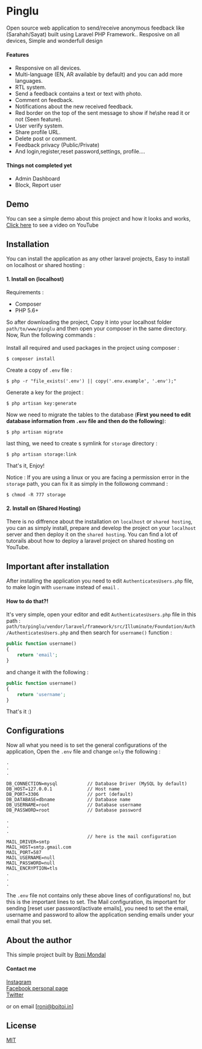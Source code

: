 # Pinglu
Open source web application to send/receive anonymous feedback like (Sarahah/Sayat) built using Laravel PHP Framework.. Resposive on all devices, Simple and wonderfull design

#### Features
* Responsive on all devices.
* Multi-language (EN, AR available by default) and you can add more languages.
* RTL system.
* Send a feedback contains a text or text with photo.
* Comment on feedback.
* Notifications about the new received feedback.
* Red border on the top of the sent message to show if he\she read it or not (Seen feature).
* User verify system.
* Share profile URL.
* Delete post or comment.
* Feedback privacy (Public/Private)
* And login,register,reset password,settings, profile.... 

#### Things not completed yet
* Admin Dashboard
* Block, Report user

## Demo
You can see a simple demo about this project and how it looks and works, <a href="https://www.youtube.com/watch?v=VzWNTynEtZ8">Click here</a> to see a video on YouTube

## Installation
You can install the application as any other laravel projects, Easy to install on localhost or shared hosting :

#### 1. Install on (localhost)
Requirements :
* Composer
* PHP 5.6+

So after downloading the project, Copy it into your localhost folder `path/to/www/pinglu` and then open your composer in the same directory.
Now, Run the following commands :
<br><br>
Install all required and used packages in the project using composer :
```
$ composer install
```
Create a copy of `.env` file :
```
$ php -r "file_exists('.env') || copy('.env.example', '.env');"
```
Generate a key for the project :
```
$ php artisan key:generate
```
Now we need to migrate the tables to the database (<b>First you need to edit database information from `.env` file and then do the following</b>):
```
$ php artisan migrate
```
last thing, we need to create s symlink for `storage` directory :
```
$ php artisan storage:link
```
That's it, Enjoy!

Notice : If you are using a linux or you are facing a permission error in the `storage` path, you can fix it as simply in the followong command :
```
$ chmod -R 777 storage
```

#### 2. Install on (Shared Hosting)
There is no diffrence about the installation on `localhost` or `shared hosting`, you can as simply install, prepare and develop the project on your `localhost` server and then deploy it on the `shared hosting`.
You can find a lot of tutorails about how to deploy a laravel project on shared hosting on YouTube.

## Important after installation
After installing the application you need to edit `AuthenticatesUsers.php` file, to make login with `username` instead of `email` .
#### How to do that?!
It's very simple, open your editor and edit `AuthenticatesUsers.php` file in this path :
`path/to/pinglu/vendor/laravel/framework/src/Illuminate/Foundation/Auth/AuthenticatesUsers.php`
and then search for `username()` function :
``` php
public function username()
{
    return 'email';
}
```
and change it with the following :
``` php
public function username()
{
    return 'username';
}
```
That's it :)

## Configurations
Now all what you need is to set the general configurations of the application, Open the `.env` file and change `only` the following :
```
.
.
.

DB_CONNECTION=mysql           // Database Driver (MySQL by default)
DB_HOST=127.0.0.1             // Host name
DB_PORT=3306                  // port (default)
DB_DATABASE=dbname            // Database name
DB_USERNAME=root              // Database username
DB_PASSWORD=root              // Database password

.
.
.
                              // here is the mail configuration
MAIL_DRIVER=smtp
MAIL_HOST=smtp.gmail.com
MAIL_PORT=587
MAIL_USERNAME=null
MAIL_PASSWORD=null
MAIL_ENCRYPTION=tls
.
.
.

```
The `.env` file not contains only these above lines of configurations! no, but this is the important lines to set.
The Mail configuration, its important for sending [reset user password/activate emails], you need to set the email, username and password to allow the application sending emails under your email that you set.

## About the author
This simple project built by [Roni Mondal](https://github.com/ronimondal)

#### Contact me
[Instagram](https://instagram.com/) <br>
[Facebook personal page](https://facebook.com/) <br>
[Twitter](https://twitter.com/) <br>

or on email [roni@boitoi.in]

## License
[MIT](https://choosealicense.com/licenses/mit/)
